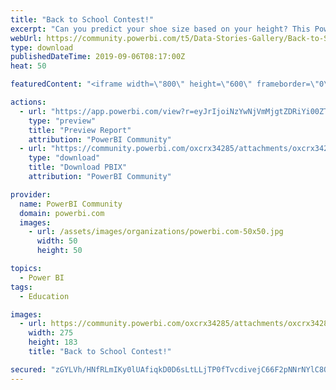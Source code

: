 ```yaml
---
title: "Back to School Contest!"
excerpt: "Can you predict your shoe size based on your height? This Power BI report utilizes a data set of pre-defined height and shoe sizes to determine if it"
webUrl: https://community.powerbi.com/t5/Data-Stories-Gallery/Back-to-School-Contest/m-p/785840
type: download
publishedDateTime: 2019-09-06T08:17:00Z
heat: 50

featuredContent: "<iframe width=\"800\" height=\"600\" frameborder=\"0\" src=\"https://app.powerbi.com/view?r=eyJrIjoiNzYwNjVmMjgtZDRiYi00ZTRiLWFiYzMtNWEzNGU1ODVhZWM4IiwidCI6ImIxMTBlZGRmLTIzYWUtNDU3Yy1hNmYzLTczNGQ1OTJiMjg0NyIsImMiOjF9\"></iframe>"

actions:
  - url: "https://app.powerbi.com/view?r=eyJrIjoiNzYwNjVmMjgtZDRiYi00ZTRiLWFiYzMtNWEzNGU1ODVhZWM4IiwidCI6ImIxMTBlZGRmLTIzYWUtNDU3Yy1hNmYzLTczNGQ1OTJiMjg0NyIsImMiOjF9"
    type: "preview"
    title: "Preview Report"
    attribution: "PowerBI Community"
  - url: "https://community.powerbi.com/oxcrx34285/attachments/oxcrx34285/DataStoriesGallery/2944/2/Back%20To%20School%202019%20-%20Power%20BI%20Contest.pbix"
    type: "download"
    title: "Download PBIX"
    attribution: "PowerBI Community"

provider:
  name: PowerBI Community
  domain: powerbi.com
  images:
    - url: /assets/images/organizations/powerbi.com-50x50.jpg
      width: 50
      height: 50

topics:
  - Power BI
tags:
  - Education

images:
  - url: https://community.powerbi.com/oxcrx34285/attachments/oxcrx34285/DataStoriesGallery/2944/1/Back%20To%20School.jpg
    width: 275
    height: 183
    title: "Back to School Contest!"

secured: "zGYLVh/HNfRLmIKy0lUAfiqkD0D6sLtLLjTP0fTvcdivejC66F2pNNrNYlC8QKXCzovXa+SEpjmYKtuqwNwM98THAB04PTlMT9hYlaScXSzw65gDwzFfToX3p//yPBNHOQ37qHc1dbn5KyDWJIAlcuwQWg8ZJHtNcE/+OcLjPW31CP5MXs4ftxMjC30T0XP7I30sscRqCU7Td1m5UdGD2raZ+Yw7+MBk+CaS3HFsFC+I6BKjKGHwGUSx66KepmmXmJiSPWLc21/I0qdOHjv841wTfwbpauKHWfIo1mNHWH66HZXb+lLIaSi5pbWZsL2BUvqrS9H8gjRJUsKlIUGruxLhjXk3Critfk2RjIkkXadKTbaO1UHiyb3ztW9QwO0fV5wRL+65H7Q1X00YXlkPiQ==;+DBIW6lNq4o+Ye/DYgrVQw=="
---
```


